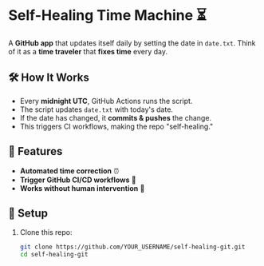 
# Self-Healing Time Machine ⏳

A **GitHub app** that updates itself daily by setting the date in `date.txt`.
Think of it as a **time traveler** that **fixes time** every day.

## 🛠 How It Works
- Every **midnight UTC**, GitHub Actions runs the script.
- The script updates `date.txt` with today's date.
- If the date has changed, it **commits & pushes** the change.
- This triggers CI workflows, making the repo "self-healing."

## 🚀 Features
- **Automated time correction** ⏰
- **Trigger GitHub CI/CD workflows** 🔄
- **Works without human intervention** 🤖

## 📌 Setup
1. Clone this repo:
   ```bash
   git clone https://github.com/YOUR_USERNAME/self-healing-git.git
   cd self-healing-git
